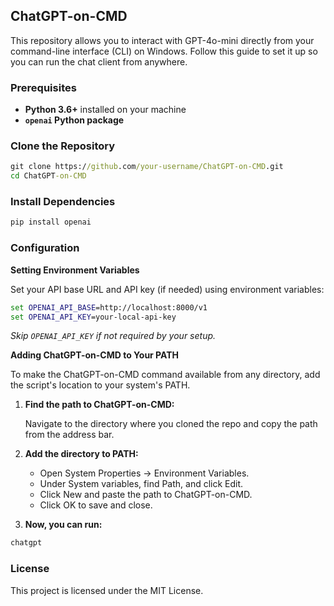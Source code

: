 ## ChatGPT-on-CMD

This repository allows you to interact with GPT-4o-mini directly from your command-line interface (CLI) on Windows. Follow this guide to set it up so you can run the chat client from anywhere.

### Prerequisites

- **Python 3.6+** installed on your machine
- **`openai` Python package**

### Clone the Repository

```cmd
git clone https://github.com/your-username/ChatGPT-on-CMD.git
cd ChatGPT-on-CMD
```

### Install Dependencies

```cmd
pip install openai
```

### Configuration

**Setting Environment Variables**

Set your API base URL and API key (if needed) using environment variables:

```cmd
set OPENAI_API_BASE=http://localhost:8000/v1
set OPENAI_API_KEY=your-local-api-key
```

*Skip `OPENAI_API_KEY` if not required by your setup.*

**Adding ChatGPT-on-CMD to Your PATH**

To make the ChatGPT-on-CMD command available from any directory, add the script's location to your system's PATH.

1. **Find the path to ChatGPT-on-CMD:**

   Navigate to the directory where you cloned the repo and copy the path from the address bar.

2. **Add the directory to PATH:**

   - Open System Properties → Environment Variables.
   - Under System variables, find Path, and click Edit.
   - Click New and paste the path to ChatGPT-on-CMD.
   - Click OK to save and close.

3. **Now, you can run:**

```cmd
chatgpt
```

### License

This project is licensed under the MIT License.
